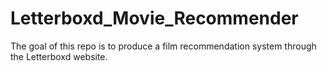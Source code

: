 # Letterboxd_Movie_Recommender
The goal of this repo is to produce a film recommendation system through the Letterboxd website. 

